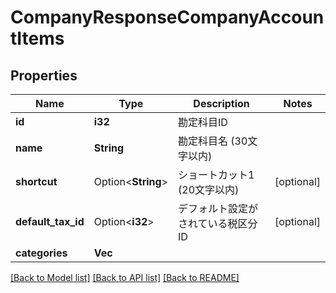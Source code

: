 # CompanyResponseCompanyAccountItems

## Properties

Name | Type | Description | Notes
------------ | ------------- | ------------- | -------------
**id** | **i32** | 勘定科目ID | 
**name** | **String** | 勘定科目名 (30文字以内) | 
**shortcut** | Option<**String**> | ショートカット1 (20文字以内) | [optional]
**default_tax_id** | Option<**i32**> | デフォルト設定がされている税区分ID | [optional]
**categories** | **Vec<String>** |  | 

[[Back to Model list]](../README.md#documentation-for-models) [[Back to API list]](../README.md#documentation-for-api-endpoints) [[Back to README]](../README.md)


